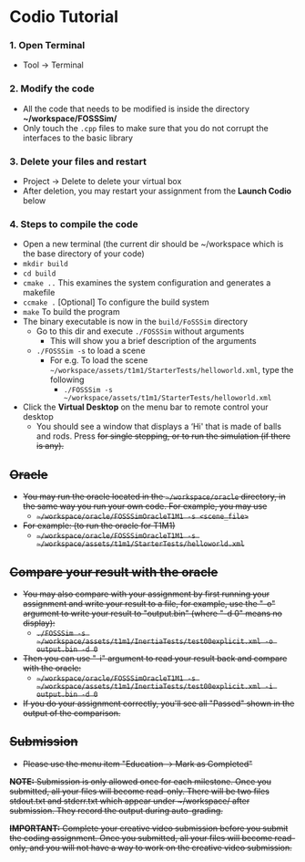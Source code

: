 # Codio Tutorial

### 1. Open Terminal
- Tool -> Terminal

### 2. Modify the code
- All the code that needs to be modified is inside the directory **~/workspace/FOSSSim/**
- Only touch the `.cpp` files to make sure that you do not corrupt the interfaces to the basic library

### 3. Delete your files and restart
- Project -> Delete to delete your virtual box
- After deletion, you may restart your assignment from the **Launch Codio** below

### 4. Steps to compile the code
- Open a new terminal (the current dir should be ~/workspace which is the base directory of your code)
- `mkdir build`
- `cd build`
- `cmake ..` This examines the system configuration and generates a makefile
- `ccmake .` [Optional] To configure the build system
- `make` To build the program
- The binary executable is now in the `build/FoSSSim` directory
    - Go to this dir and execute `./FOSSSim` without arguments
        - This will show you a brief description of the arguments
    - `./FOSSSim -s` to load a scene
        - For e.g. To load the scene `~/workspace/assets/t1m1/StarterTests/helloworld.xml`, type the following
            - `./FOSSSim -s ~/workspace/assets/t1m1/StarterTests/helloworld.xml`
- Click the **Virtual Desktop** on the menu bar to remote control your desktop
    - You should see a window that displays a ‘Hi' that is made of balls and rods. Press <S> for single stepping, or <SpaceBar> to run the simulation (if there is any).

## Oracle
- You may run the oracle located in the `~/workspace/oracle` directory, in the same way you run your own code. For example, you may use
    - `~/workspace/oracle/FOSSSimOracleT1M1 -s <scene_file>`
- For example: (to run the oracle for T1M1)
    - `~/workspace/oracle/FOSSSimOracleT1M1 -s ~/workspace/assets/t1m1/StarterTests/helloworld.xml`


## Compare your result with the oracle
- You may also compare with your assignment by first running your assignment and write your result to a file, for example, use the "-o" argument to write your result to "output.bin" (where "-d 0" means no display):
    - `./FOSSSim -s ~/workspace/assets/t1m1/InertiaTests/test00explicit.xml -o output.bin -d 0`
- Then you can use "-i" argument to read your result back and compare with the oracle:
    - `~/workspace/oracle/FOSSSimOracleT1M1 -s ~/workspace/assets/t1m1/InertiaTests/test00explicit.xml -i output.bin -d 0`
- If you do your assignment correctly, you'll see all "Passed" shown in the output of the comparison. 
    
## Submission
- Please use the menu item "Education -> Mark as Completed"
    
**NOTE:** Submission is only allowed once for each milestone. Once you submitted, all your files will become read-only. There will be two files stdout.txt and stderr.txt which appear under ~/workspace/ after submission. They record the output during auto-grading.

**IMPORTANT:** Complete your creative video submission before you submit the coding assignment. Once you submitted, all your files will become read-only, and you will not have a way to work on the creative video submission.
